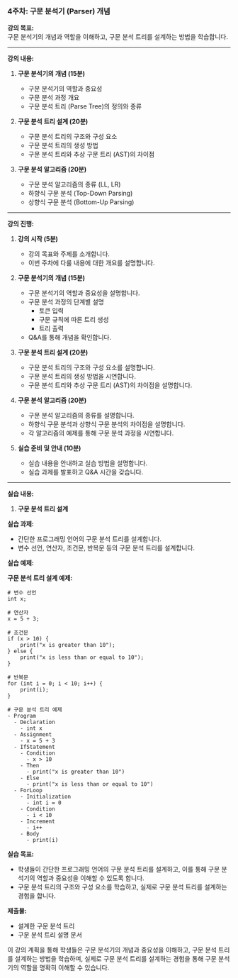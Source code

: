 ### 4주차: 구문 분석기 (Parser) 개념

**강의 목표:**  
구문 분석기의 개념과 역할을 이해하고, 구문 분석 트리를 설계하는 방법을 학습합니다.

---

**강의 내용:**

1. **구문 분석기의 개념 (15분)**
   - 구문 분석기의 역할과 중요성
   - 구문 분석 과정 개요
   - 구문 분석 트리 (Parse Tree)의 정의와 종류

2. **구문 분석 트리 설계 (20분)**
   - 구문 분석 트리의 구조와 구성 요소
   - 구문 분석 트리의 생성 방법
   - 구문 분석 트리와 추상 구문 트리 (AST)의 차이점

3. **구문 분석 알고리즘 (20분)**
   - 구문 분석 알고리즘의 종류 (LL, LR)
   - 하향식 구문 분석 (Top-Down Parsing)
   - 상향식 구문 분석 (Bottom-Up Parsing)

---

**강의 진행:**

1. **강의 시작 (5분)**
   - 강의 목표와 주제를 소개합니다.
   - 이번 주차에 다룰 내용에 대한 개요를 설명합니다.

2. **구문 분석기의 개념 (15분)**
   - 구문 분석기의 역할과 중요성을 설명합니다.
   - 구문 분석 과정의 단계별 설명
     - 토큰 입력
     - 구문 규칙에 따른 트리 생성
     - 트리 출력
   - Q&A를 통해 개념을 확인합니다.

3. **구문 분석 트리 설계 (20분)**
   - 구문 분석 트리의 구조와 구성 요소를 설명합니다.
   - 구문 분석 트리의 생성 방법을 시연합니다.
   - 구문 분석 트리와 추상 구문 트리 (AST)의 차이점을 설명합니다.

4. **구문 분석 알고리즘 (20분)**
   - 구문 분석 알고리즘의 종류를 설명합니다.
   - 하향식 구문 분석과 상향식 구문 분석의 차이점을 설명합니다.
   - 각 알고리즘의 예제를 통해 구문 분석 과정을 시연합니다.

5. **실습 준비 및 안내 (10분)**
   - 실습 내용을 안내하고 실습 방법을 설명합니다.
   - 실습 과제를 발표하고 Q&A 시간을 갖습니다.

---

**실습 내용:**

1. **구문 분석 트리 설계**

**실습 과제:**
- 간단한 프로그래밍 언어의 구문 분석 트리를 설계합니다.
- 변수 선언, 연산자, 조건문, 반복문 등의 구문 분석 트리를 설계합니다.

**실습 예제:**

**구문 분석 트리 설계 예제:**

```plaintext
# 변수 선언
int x;

# 연산자
x = 5 + 3;

# 조건문
if (x > 10) {
    print("x is greater than 10");
} else {
    print("x is less than or equal to 10");
}

# 반복문
for (int i = 0; i < 10; i++) {
    print(i);
}

# 구문 분석 트리 예제
- Program
  - Declaration
    - int x
  - Assignment
    - x = 5 + 3
  - IfStatement
    - Condition
      - x > 10
    - Then
      - print("x is greater than 10")
    - Else
      - print("x is less than or equal to 10")
  - ForLoop
    - Initialization
      - int i = 0
    - Condition
      - i < 10
    - Increment
      - i++
    - Body
      - print(i)
```

**실습 목표:**
- 학생들이 간단한 프로그래밍 언어의 구문 분석 트리를 설계하고, 이를 통해 구문 분석기의 역할과 중요성을 이해할 수 있도록 합니다.
- 구문 분석 트리의 구조와 구성 요소를 학습하고, 실제로 구문 분석 트리를 설계하는 경험을 합니다.

**제출물:**
- 설계한 구문 분석 트리
- 구문 분석 트리 설명 문서

이 강의 계획을 통해 학생들은 구문 분석기의 개념과 중요성을 이해하고, 구문 분석 트리를 설계하는 방법을 학습하며, 실제로 구문 분석 트리를 설계하는 경험을 통해 구문 분석기의 역할을 명확히 이해할 수 있습니다.